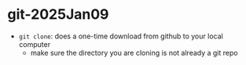 # git-2025Jan09

- `git clone`: does a one-time download from github to your local computer
    - make sure the directory you are cloning is not already a git repo